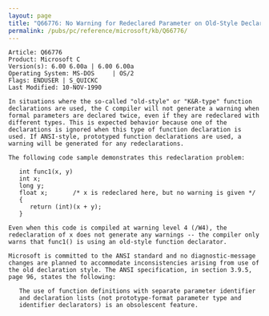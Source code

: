 ```yaml
---
layout: page
title: "Q66776: No Warning for Redeclared Parameter on Old-Style Declarations"
permalink: /pubs/pc/reference/microsoft/kb/Q66776/
---
```


	Article: Q66776
	Product: Microsoft C
	Version(s): 6.00 6.00a | 6.00 6.00a
	Operating System: MS-DOS     | OS/2
	Flags: ENDUSER | S_QUICKC
	Last Modified: 10-NOV-1990
	
	In situations where the so-called "old-style" or "K&R-type" function
	declarations are used, the C compiler will not generate a warning when
	formal parameters are declared twice, even if they are redeclared with
	different types. This is expected behavior because one of the
	declarations is ignored when this type of function declaration is
	used. If ANSI-style, prototyped function declarations are used, a
	warning will be generated for any redeclarations.
	
	The following code sample demonstrates this redeclaration problem:
	
	   int func1(x, y)
	   int x;
	   long y;
	   float x;       /* x is redeclared here, but no warning is given */
	   {
	      return (int)(x + y);
	   }
	
	Even when this code is compiled at warning level 4 (/W4), the
	redeclaration of x does not generate any warnings -- the compiler only
	warns that func1() is using an old-style function declarator.
	
	Microsoft is committed to the ANSI standard and no diagnostic-message
	changes are planned to accommodate inconsistencies arising from use of
	the old declaration style. The ANSI specification, in section 3.9.5,
	page 96, states the following:
	
	   The use of function definitions with separate parameter identifier
	   and declaration lists (not prototype-format parameter type and
	   identifier declarators) is an obsolescent feature.

